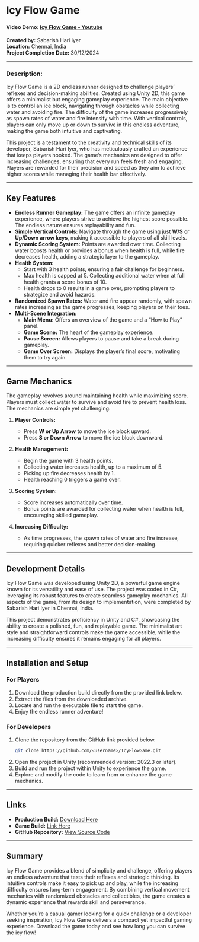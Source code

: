 # Icy Flow Game

#### Video Demo:  [Icy Flow Game - Youtube](https://youtu.be/Vu_xTYIfh-I?si=Wwo32r6HDzhYE2cO)
**Created by:** Sabarish Hari Iyer  
**Location:** Chennai, India  
**Project Completion Date:** 30/12/2024  

---

### Description:
Icy Flow Game is a 2D endless runner designed to challenge players’ reflexes and decision-making abilities. Created using Unity 2D, this game offers a minimalist but engaging gameplay experience. The main objective is to control an ice block, navigating through obstacles while collecting water and avoiding fire. The difficulty of the game increases progressively as spawn rates of water and fire intensify with time. With vertical controls, players can only move up or down to survive in this endless adventure, making the game both intuitive and captivating.  

This project is a testament to the creativity and technical skills of its developer, Sabarish Hari Iyer, who has meticulously crafted an experience that keeps players hooked. The game’s mechanics are designed to offer increasing challenges, ensuring that every run feels fresh and engaging. Players are rewarded for their precision and speed as they aim to achieve higher scores while managing their health bar effectively.

---

## Key Features  
- **Endless Runner Gameplay:** The game offers an infinite gameplay experience, where players strive to achieve the highest score possible. The endless nature ensures replayability and fun.  
- **Simple Vertical Controls:** Navigate through the game using just **W/S** or **Up/Down arrow keys**, making it accessible to players of all skill levels.  
- **Dynamic Scoring System:** Points are awarded over time. Collecting water boosts health or provides a bonus when health is full, while fire decreases health, adding a strategic layer to the gameplay.  
- **Health System:**  
  - Start with 3 health points, ensuring a fair challenge for beginners.  
  - Max health is capped at 5. Collecting additional water when at full health grants a score bonus of 10.  
  - Health drops to 0 results in a game over, prompting players to strategize and avoid hazards.  
- **Randomized Spawn Rates:** Water and fire appear randomly, with spawn rates increasing as the game progresses, keeping players on their toes.  
- **Multi-Scene Integration:**  
  - **Main Menu:** Offers an overview of the game and a “How to Play” panel.  
  - **Game Scene:** The heart of the gameplay experience.  
  - **Pause Screen:** Allows players to pause and take a break during gameplay.  
  - **Game Over Screen:** Displays the player’s final score, motivating them to try again.  

---

## Game Mechanics  
The gameplay revolves around maintaining health while maximizing score. Players must collect water to survive and avoid fire to prevent health loss. The mechanics are simple yet challenging:  

1. **Player Controls:**  
   - Press **W or Up Arrow** to move the ice block upward.  
   - Press **S or Down Arrow** to move the ice block downward.  

2. **Health Management:**  
   - Begin the game with 3 health points.  
   - Collecting water increases health, up to a maximum of 5.  
   - Picking up fire decreases health by 1.  
   - Health reaching 0 triggers a game over.  

3. **Scoring System:**  
   - Score increases automatically over time.  
   - Bonus points are awarded for collecting water when health is full, encouraging skilled gameplay.  

4. **Increasing Difficulty:**  
   - As time progresses, the spawn rates of water and fire increase, requiring quicker reflexes and better decision-making.  

---

## Development Details  
Icy Flow Game was developed using Unity 2D, a powerful game engine known for its versatility and ease of use. The project was coded in C#, leveraging its robust features to create seamless gameplay mechanics. All aspects of the game, from its design to implementation, were completed by Sabarish Hari Iyer in Chennai, India.  

This project demonstrates proficiency in Unity and C#, showcasing the ability to create a polished, fun, and replayable game. The minimalist art style and straightforward controls make the game accessible, while the increasing difficulty ensures it remains engaging for all players.  

---

## Installation and Setup  

### For Players  
1. Download the production build directly from the provided link below.  
2. Extract the files from the downloaded archive.  
3. Locate and run the executable file to start the game.  
4. Enjoy the endless runner adventure!  

### For Developers  
1. Clone the repository from the GitHub link provided below.  
   ```bash  
   git clone https://github.com/<username>/IcyFlowGame.git  
   ```  
2. Open the project in Unity (recommended version: 2022.3 or later).  
3. Build and run the project within Unity to experience the game.  
4. Explore and modify the code to learn from or enhance the game mechanics.  

---

## Links  
- **Production Build:** [Download Here]()  
- **Game Build:** [Link Here]()  
- **GitHub Repository:** [View Source Code](https://github.com/Sabarish-2/Icy-Flow-Game)  

---

## Summary  
Icy Flow Game provides a blend of simplicity and challenge, offering players an endless adventure that tests their reflexes and strategic thinking. Its intuitive controls make it easy to pick up and play, while the increasing difficulty ensures long-term engagement. By combining vertical movement mechanics with randomized obstacles and collectibles, the game creates a dynamic experience that rewards skill and perseverance.  

Whether you’re a casual gamer looking for a quick challenge or a developer seeking inspiration, Icy Flow Game delivers a compact yet impactful gaming experience. Download the game today and see how long you can survive the icy flow!  
